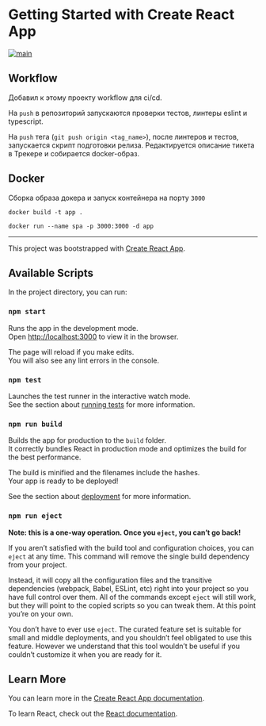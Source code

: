 # Getting Started with Create React App

[![main](https://github.com/SerBEEan/infra-template/actions/workflows/main.yml/badge.svg?branch=master)](https://github.com/SerBEEan/infra-template/actions/workflows/main.yml)

## Workflow

Добавил к этому проекту workflow для ci/cd.

На `push` в репозиторий запускаются проверки тестов, линтеры eslint и typescript.

На `push` тега (`git push origin <tag_name>`), после линтеров и тестов, запускается скрипт подготовки релиза. Редактируется описание тикета в Трекере и собирается docker-образ.

## Docker

Сборка образа докера и запуск контейнера на порту `3000`

```
docker build -t app .
```

```
docker run --name spa -p 3000:3000 -d app
```

----

This project was bootstrapped with [Create React App](https://github.com/facebook/create-react-app).

## Available Scripts

In the project directory, you can run:

### `npm start`

Runs the app in the development mode.\
Open [http://localhost:3000](http://localhost:3000) to view it in the browser.

The page will reload if you make edits.\
You will also see any lint errors in the console.

### `npm test`

Launches the test runner in the interactive watch mode.\
See the section about [running tests](https://facebook.github.io/create-react-app/docs/running-tests) for more information.

### `npm run build`

Builds the app for production to the `build` folder.\
It correctly bundles React in production mode and optimizes the build for the best performance.

The build is minified and the filenames include the hashes.\
Your app is ready to be deployed!

See the section about [deployment](https://facebook.github.io/create-react-app/docs/deployment) for more information.

### `npm run eject`

**Note: this is a one-way operation. Once you `eject`, you can’t go back!**

If you aren’t satisfied with the build tool and configuration choices, you can `eject` at any time. This command will remove the single build dependency from your project.

Instead, it will copy all the configuration files and the transitive dependencies (webpack, Babel, ESLint, etc) right into your project so you have full control over them. All of the commands except `eject` will still work, but they will point to the copied scripts so you can tweak them. At this point you’re on your own.

You don’t have to ever use `eject`. The curated feature set is suitable for small and middle deployments, and you shouldn’t feel obligated to use this feature. However we understand that this tool wouldn’t be useful if you couldn’t customize it when you are ready for it.

## Learn More

You can learn more in the [Create React App documentation](https://facebook.github.io/create-react-app/docs/getting-started).

To learn React, check out the [React documentation](https://reactjs.org/).
